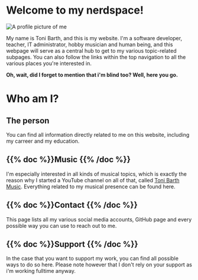 <!--
.. title: Welcome
.. slug: index
.. date: 2022-11-23 16:41:04 UTC+01:00
.. tags: 
.. category: 
.. link: 
.. description: 
.. type: text
-->

# Welcome to my nerdspace!

![A profile picture of me](/images/profile.jpg)

My name is Toni Barth, and this is my website. I'm a software developer, teacher, IT administrator, hobby musician and human being, and this webpage will serve as a central hub to get to my various topic-related subpages. You can also follow the links within the top navigation to all the various places you're interested in.

**Oh, wait, did I forget to mention that i'm blind too? Well, here you go.**

# Who am I?

## The person

You can find all information directly related to me on this website, including my carreer and my education.

## {{% doc %}}Music <music>{{% /doc %}}

I'm especially interested in all kinds of musical topics, which is exactly the reason why I started a YouTube channel on all of that, called [Toni Barth Music](https://www.youtube.com/@tonibarthmusic). Everything related to my musical presence can be found here.

## {{% doc %}}Contact <contact>{{% /doc %}}

This page lists all my various social media accounts, GitHub page and every possible way you can use to reach out to me.

## {{% doc %}}Support <support>{{% /doc %}}

In the case that you want to support my work, you can find all possible ways to do so here. Please note however that I don't rely on your support as i'm working fulltime anyway.
